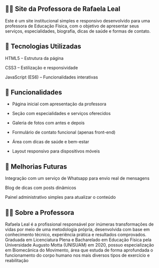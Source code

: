 ## 🏃‍♀️ Site da Professora de Rafaela Leal

Este é um site institucional simples e responsivo desenvolvido para uma professora de Educação Física, com o objetivo de apresentar seus serviços, especialidades, biografia, dicas de saúde e formas de contato.

## 🚀 Tecnologias Utilizadas

HTML5 – Estrutura da página

CSS3 – Estilização e responsividade

JavaScript (ES6) – Funcionalidades interativas

## 🎯 Funcionalidades

- Página inicial com apresentação da professora

- Seção com especialidades e serviços oferecidos

- Galeria de fotos com antes e depois

- Formulário de contato funcional (apenas front-end)

- Área com dicas de saúde e bem-estar

- Layout responsivo para dispositivos móveis


## 📌 Melhorias Futuras

Integração com um serviço de Whatsapp para envio real de mensagens

Blog de dicas com posts dinâmicos

Painel administrativo simples para atualizar o conteúdo

## 👩‍🏫 Sobre a Professora

Rafaela Leal é a profissional responsável por inúmeras transformações de vidas por meio de uma metodologia própria, desenvolvida com base em conhecimento técnico, experiência prática e resultados comprovados. Graduada em Licenciatura Plena e Bacharelado em Educação Física pela Universidade Augusto Motta (UNISUAM) em 2020, possuo especialização em Biomecânica do Movimento, área que estuda de forma aprofundada o funcionamento do corpo humano nos mais diversos tipos de exercício e reabilitação
